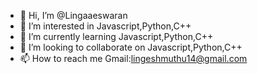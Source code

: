 - 👋 Hi, I’m @Lingaaeswaran
- 👀 I’m interested in Javascript,Python,C++
- 🌱 I’m currently learning Javascript,Python,C++
- 💞️ I’m looking to collaborate on Javascript,Python,C++
- 📫 How to reach me Gmail:lingeshmuthu14@gmail.com

<!---
Lingaaeswaran/Lingaaeswaran is a ✨ special ✨ repository because its `README.md` (this file) appears on your GitHub profile.
You can click the Preview link to take a look at your changes.
--->
